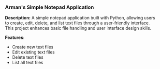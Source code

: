 ### Arman's Simple Notepad Application

**Description:**
A simple notepad application built with Python, allowing users to create, edit, delete, and list text files through a user-friendly interface. This project enhances basic file handling and user interface design skills.

**Features:**
- Create new text files
- Edit existing text files
- Delete text files
- List all text files
